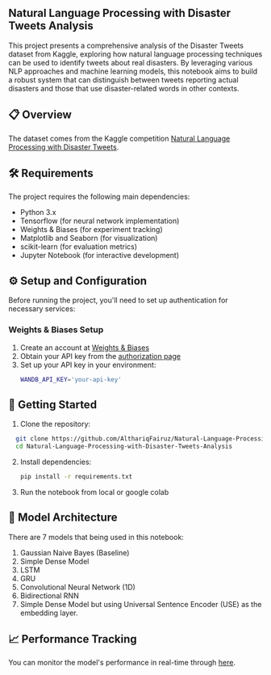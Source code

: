 ## Natural Language Processing with Disaster Tweets Analysis
This project presents a comprehensive analysis of the Disaster Tweets dataset from Kaggle, exploring how natural language processing techniques can be used to identify tweets about real disasters. 
By leveraging various NLP approaches and machine learning models, this notebook aims to build a robust system that can distinguish between tweets reporting actual disasters and those that use disaster-related words in other contexts.

## 📋 Overview
The dataset comes from the Kaggle competition [Natural Language Processing with Disaster Tweets](https://www.kaggle.com/c/nlp-getting-started/overview).

## 🛠️ Requirements
The project requires the following main dependencies:
- Python 3.x
- Tensorflow (for neural network implementation)
- Weights & Biases (for experiment tracking)
- Matplotlib and Seaborn (for visualization)
- scikit-learn (for evaluation metrics)
- Jupyter Notebook (for interactive development)

## ⚙️ Setup and Configuration

Before running the project, you'll need to set up authentication for necessary services:

### Weights & Biases Setup
1. Create an account at [Weights & Biases](https://wandb.ai)
2. Obtain your API key from the [authorization page](https://wandb.ai/authorize)
3. Set up your API key in your environment:
   ```bash
   WANDB_API_KEY='your-api-key'
   ```

## 🚀 Getting Started

1. Clone the repository:
  ```bash
    git clone https://github.com/AlthariqFairuz/Natural-Language-Processing-with-Disaster-Tweets-Analysis.git
    cd Natural-Language-Processing-with-Disaster-Tweets-Analysis
  ```

2. Install dependencies:
   ```bash
   pip install -r requirements.txt
   ```

3. Run the notebook from local or google colab

## 🤖 Model Architecture
There are 7 models that being used in this notebook:
1. Gaussian Naive Bayes (Baseline)
2. Simple Dense Model
3. LSTM
4. GRU
5. Convolutional Neural Network (1D)
6. Bidirectional RNN
7. Simple Dense Model but using Universal Sentence Encoder (USE) as the embedding layer.

## 📈 Performance Tracking
You can monitor the model's performance in real-time through [here](https://wandb.ai/althariqfairuz273-institut-teknologi-bandung/nlp-disaster-tweets?nw=nwuseralthariqfairuz273).
